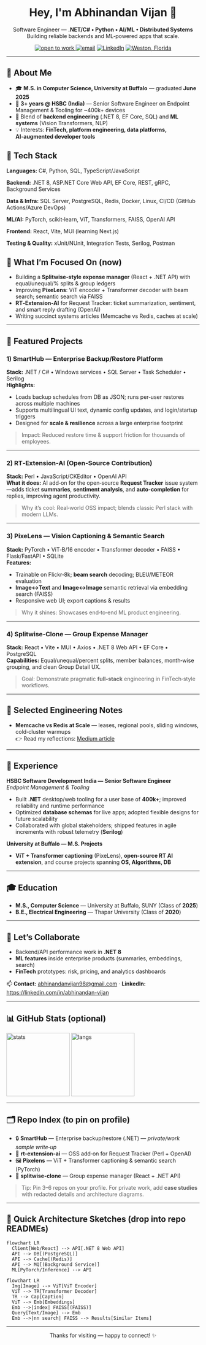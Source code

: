 <h1 align="center">Hey, I'm Abhinandan Vijan 👋</h1>
<p align="center">
  Software Engineer — <b>.NET/C# • Python • AI/ML • Distributed Systems</b><br/>
  Building reliable backends and ML‑powered apps that scale.
</p>

<p align="center">
  <a href="https://img.shields.io/badge/Open%20to%20Work-Yes-success"> <img alt="open to work" src="https://img.shields.io/badge/Open%20to%20Work-Yes-success"/> </a>
  <a href="mailto:<abhinandanvijan98@gmail.com>"><img alt="email" src="https://img.shields.io/badge/Email-Contact-informational"></a>
  <a href="https://linkedin.com/in/abhinandan-vijan"><img alt="LinkedIn" src="https://img.shields.io/badge/LinkedIn-Connect-blue"></a>
  <a href="#"><img alt="Weston, Florida" src="https://img.shields.io/badge/Location-USA-%23ff69b4"></a>
</p>

---

## 🚀 About Me
- 🎓 **M.S. in Computer Science, University at Buffalo** — graduated **June 2025**
- 🧰 **3+ years @ HSBC (India)** — Senior Software Engineer on Endpoint Management & Tooling for ~400k+ devices
- 🧠 Blend of **backend engineering** (.NET 8, EF Core, SQL) and **ML systems** (Vision Transformers, NLP)
- 💡 Interests: **FinTech, platform engineering, data platforms, AI‑augmented developer tools**

## 🔧 Tech Stack
**Languages:** C#, Python, SQL, TypeScript/JavaScript

**Backend:** .NET 8, ASP.NET Core Web API, EF Core, REST, gRPC, Background Services

**Data & Infra:** SQL Server, PostgreSQL, Redis, Docker, Linux, CI/CD (GitHub Actions/Azure DevOps)

**ML/AI:** PyTorch, scikit‑learn, ViT, Transformers, FAISS, OpenAI API

**Frontend:** React, Vite, MUI (learning Next.js)

**Testing & Quality:** xUnit/NUnit, Integration Tests, Serilog, Postman

## 🧭 What I’m Focused On (now)
- Building a **Splitwise‑style expense manager** (React + .NET API) with equal/unequal/% splits & group ledgers
- Improving **PixeLens**: ViT encoder + Transformer decoder with beam search; semantic search via FAISS
- **RT‑Extension‑AI** for Request Tracker: ticket summarization, sentiment, and smart reply drafting (OpenAI)
- Writing succinct systems articles (Memcache vs Redis, caches at scale)

---

## 🌟 Featured Projects

### 1) SmartHub — Enterprise Backup/Restore Platform  
**Stack:** .NET / C# • Windows services • SQL Server • Task Scheduler • Serilog  
**Highlights:**
- Loads backup schedules from DB as JSON; runs per‑user restores across multiple machines  
- Supports multilingual UI text, dynamic config updates, and login/startup triggers  
- Designed for **scale & resilience** across a large enterprise footprint

> Impact: Reduced restore time & support friction for thousands of employees.

---

### 2) RT‑Extension‑AI (Open‑Source Contribution)  
**Stack:** Perl • JavaScript/CKEditor • OpenAI API  
**What it does:** AI add‑on for the open‑source **Request Tracker** issue system—adds ticket **summaries**, **sentiment analysis**, and **auto‑completion** for replies, improving agent productivity.

> Why it’s cool: Real‑world OSS impact; blends classic Perl stack with modern LLMs.

---

### 3) PixeLens — Vision Captioning & Semantic Search  
**Stack:** PyTorch • ViT‑B/16 encoder • Transformer decoder • FAISS • Flask/FastAPI • SQLite  
**Features:**  
- Trainable on Flickr‑8k; **beam search** decoding; BLEU/METEOR evaluation  
- **Image↔Text** and **Image↔Image** semantic retrieval via embedding search (FAISS)  
- Responsive web UI; export captions & results

> Why it shines: Showcases end‑to‑end ML product engineering.

---

### 4) Splitwise‑Clone — Group Expense Manager  
**Stack:** React • Vite • MUI • Axios • .NET 8 Web API • EF Core • PostgreSQL  
**Capabilities:** Equal/unequal/percent splits, member balances, month‑wise grouping, and clean Group Detail UX.

> Goal: Demonstrate pragmatic **full‑stack** engineering in FinTech‑style workflows.

---

## 🧪 Selected Engineering Notes
- **Memcache vs Redis at Scale** — leases, regional pools, sliding windows, cold‑cluster warmups  
  👉 Read my reflections: <a href="https://medium.com/@abhinandanvijan98/scaling-memcache-at-facebook-dc4e1b00e586">Medium article</a>

---

## 💼 Experience
**HSBC Software Development India — Senior Software Engineer**  
_Endpoint Management & Tooling_  
- Built **.NET** desktop/web tooling for a user base of **400k+**; improved reliability and runtime performance  
- Optimized **database schemas** for live apps; adopted flexible designs for future scalability  
- Collaborated with global stakeholders; shipped features in agile increments with robust telemetry (**Serilog**)

**University at Buffalo — M.S. Projects**  
- **ViT + Transformer captioning** (PixeLens), **open‑source RT AI extension**, and course projects spanning **OS, Algorithms, DB**

---

## 🎓 Education
- **M.S., Computer Science** — University at Buffalo, SUNY (Class of **2025**)  
- **B.E., Electrical Engineering** — Thapar University (Class of **2020**)

---

## 🤝 Let’s Collaborate
- Backend/API performance work in **.NET 8**  
- **ML features** inside enterprise products (summaries, embeddings, search)  
- **FinTech** prototypes: risk, pricing, and analytics dashboards

📫 **Contact:** <abhinandanvijan98@gmail.com> · **LinkedIn:** <https://linkedin.com/in/abhinandan-vijan>

---

## 📊 GitHub Stats (optional)
<!-- Replace <your-username> below -->
<p align="left">
  <img height="165" alt="stats" src="https://github-readme-stats.vercel.app/api?username=<AbhinandanVijan>&show_icons=true&include_all_commits=true"/>
  <img height="165" alt="langs" src="https://github-readme-stats.vercel.app/api/top-langs/?username=<AbhinandanVijan>&layout=compact"/>
</p>

---

## 🗂️ Repo Index (to pin on profile)
- 🔒 **SmartHub** — Enterprise backup/restore (.NET) — _private/work sample write‑up_  
- 🧩 **rt-extension-ai** — OSS add‑on for Request Tracker (Perl + OpenAI)  
- 🖼️ **Pixelens** — ViT + Transformer captioning & semantic search (PyTorch)  
- 💸 **splitwise-clone** — Group expense manager (React + .NET API)

> Tip: Pin 3–6 repos on your profile. For private work, add **case studies** with redacted details and architecture diagrams.

---

## 📌 Quick Architecture Sketches (drop into repo READMEs)
```mermaid
flowchart LR
  Client[Web/React] --> API[.NET 8 Web API]
  API --> DB[(PostgreSQL)]
  API --> Cache[(Redis)]
  API --> MQ[(Background Service)]
  ML[PyTorch/Inference] --> API
```

```mermaid
flowchart LR
  Img[Image] --> ViT[ViT Encoder]
  ViT --> TR[Transformer Decoder]
  TR --> Cap[Caption]
  ViT --> Emb[Embeddings]
  Emb -->|index| FAISS[(FAISS)]
  Query[Text/Image] --> Emb
  Emb -->|nn search| FAISS --> Results[Similar Items]
```


---

<p align="center">Thanks for visiting — happy to connect! ✨</p>

